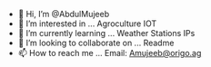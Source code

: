 - 👋 Hi, I’m @AbdulMujeeb
- 👀 I’m interested in ... Agroculture IOT
- 🌱 I’m currently learning ... Weather Stations IPs
- 💞️ I’m looking to collaborate on ... Readme
- 📫 How to reach me ... Email: Amujeeb@origo.ag

<!---
TheAlpha9849/TheAlpha9849 is a ✨ special ✨ repository because its `README.md` (this file) appears on your GitHub profile.
You can click the Preview link to take a look at your changes.
--->

